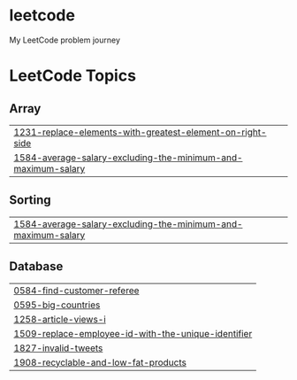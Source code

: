 # leetcode
My LeetCode problem journey

<!---LeetCode Topics Start-->
# LeetCode Topics
## Array
|  |
| ------- |
| [1231-replace-elements-with-greatest-element-on-right-side](https://github.com/ndcarlos/leetcode/tree/master/1231-replace-elements-with-greatest-element-on-right-side) |
| [1584-average-salary-excluding-the-minimum-and-maximum-salary](https://github.com/ndcarlos/leetcode/tree/master/1584-average-salary-excluding-the-minimum-and-maximum-salary) |
## Sorting
|  |
| ------- |
| [1584-average-salary-excluding-the-minimum-and-maximum-salary](https://github.com/ndcarlos/leetcode/tree/master/1584-average-salary-excluding-the-minimum-and-maximum-salary) |
## Database
|  |
| ------- |
| [0584-find-customer-referee](https://github.com/ndcarlos/leetcode/tree/master/0584-find-customer-referee) |
| [0595-big-countries](https://github.com/ndcarlos/leetcode/tree/master/0595-big-countries) |
| [1258-article-views-i](https://github.com/ndcarlos/leetcode/tree/master/1258-article-views-i) |
| [1509-replace-employee-id-with-the-unique-identifier](https://github.com/ndcarlos/leetcode/tree/master/1509-replace-employee-id-with-the-unique-identifier) |
| [1827-invalid-tweets](https://github.com/ndcarlos/leetcode/tree/master/1827-invalid-tweets) |
| [1908-recyclable-and-low-fat-products](https://github.com/ndcarlos/leetcode/tree/master/1908-recyclable-and-low-fat-products) |
<!---LeetCode Topics End-->